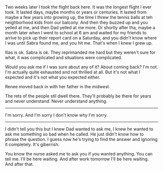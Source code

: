 Two weeks later I took the flight back here. It was the longest flight I ever took. It lasted days, maybe months or years or centuries. It lasted from maybe a few years into growing up, the time I threw the tennis balls at teh neighborhood kids from our balcony. And then they buzzed up and you yelled at me, and then Dad yelled at me more. Or shortly after tha, maybe a month later when I went to school at 6 am and waited for my friends to arrive to pick up their report card on a Saturday, and you didn't know where I was until Sabra found me, and you hit me. That's when I knew I grew up.


Ilias is ok. Sabra is ok. They reprimanded me hard but they weren't sure for what, it was complicated and situations were complicated.

Would you ask me if I was sure about any of it? About coming back? I'm not. I'm actually quite exhausted and not thrilled at all. But it's not what I expected and it's not what you expected either.

Renee moved back in with her father in the midwest.

The rets of the people stil dwell there. They'll probably be there for years and never understand. Never understand anything.










-----------------

I'm sorry. And I'm sorry I don't know why I'm sorry.

-----------------







I didn't tell you this but I knew Dad wanted to ask me, I knew he wanted to ask me something so bad when he called. He just didn't know how to phrase the question. I guess now he's trying to find the answer and ignoring it completely. It's giberrish.

You know the nurse asked me to ask you if you wanted anything. You can tell me. I'll be here waiting. And after work tomorrow I'll be here waiting. And after that.